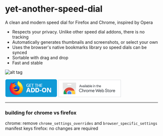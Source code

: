 # yet-another-speed-dial

A clean and modern speed dial for Firefox and Chrome, inspired by Opera

- Respects your privacy. Unlike other speed dial addons, there is no tracking
- Automatically generates thumbnails and screenshots, or select your own
- Uses the browser's native bookmarks library so speed dials can be synced
- Sortable with drag and drop
- Fast and stable

![alt tag](https://github.com/conceptualspace/yet-another-speed-dial/raw/master/assets/screenshot.png)


<a href='https://addons.mozilla.org/en-US/firefox/addon/yet-another-speed-dial/'><img alt='Get it for Firefox' src='https://github.com/conceptualspace/nightlight/raw/master/assets/ff-badge.png'/></a> <a href='https://chrome.google.com/webstore/detail/yet-another-speed-dial/imohnlganmafcmidafklgkgfgaagiohn'><img alt='Get it for Chrome' src='https://github.com/conceptualspace/nightlight/raw/master/assets/chrome-badge.png'/></a>

---

### building for chrome vs firefox

chrome: remove `chrome_settings_overrides` and `browser_specific_settings` manifest keys 
firefox: no changes are required
